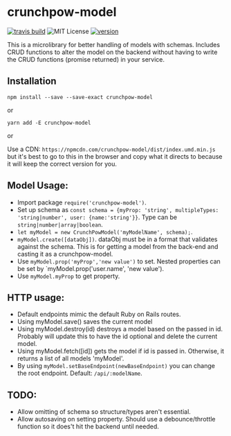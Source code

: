 # crunchpow-model
[![travis build](https://img.shields.io/travis/TheOneTheOnlyDavidBrown/crunchpow-model.svg)](https://travis-ci.org/TheOneTheOnlyDavidBrown/crunchpow-model/)
![MIT License](https://img.shields.io/github/license/TheOneTheOnlyDavidBrown/crunchpow-model.svg)
[![version](https://img.shields.io/npm/v/crunchpow-model.svg)](https://www.npmjs.com/package/crunchpow-model)

This is a microlibrary for better handling of models with schemas. Includes CRUD functions to alter the model on the backend without having to write the CRUD functions (promise returned) in your service.

## Installation
`npm install --save --save-exact crunchpow-model`

or

`yarn add -E crunchpow-model`

or

Use a CDN: `https://npmcdn.com/crunchpow-model/dist/index.umd.min.js` but it's best to go to this in the browser and copy what it directs to because it will keep the correct version for you.

## Model Usage:
- Import package `require('crunchpow-model')`.
- Set up schema as `const schema = {myProp: 'string', multipleTypes: 'string|number', user: {name:'string'}}`. Type can be `string|number|array|boolean`.
- `let myModel = new CrunchPowModel('myModelName', schema);`.
- `myModel.create([dataObj])`. dataObj must be in a format that validates against the schema. This is for getting a model from the back-end and casting it as a crunchpow-model.
- Use `myModel.prop('myProp','new value')` to set. Nested properties can be set by `myModel.prop('user.name', 'new value').
- Use `myModel.myProp` to get property.

## HTTP usage:
- Default endpoints mimic the default Ruby on Rails routes.
- Using myModel.save() saves the current model
- Using myModel.destroy(id) destroys a model based on the passed in id. Probably will update this to have the id optional and delete the current model.
- Using myModel.fetch([id]) gets the model if id is passed in. Otherwise, it returns a list of all models 'myModel'.
- By using `myModel.setBaseEndpoint(newBaseEndpoint)` you can change the root endpoint. Default: `/api/:modelName`.

## TODO:
- Allow omitting of schema so structure/types aren't essential.
- Allow autosaving on setting property. Should use a debounce/throttle function so it does't hit the backend until needed.

